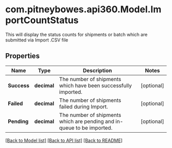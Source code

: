# com.pitneybowes.api360.Model.ImportCountStatus
This will display the status counts for shipments or batch which are submitted via Import .CSV file

## Properties

Name | Type | Description | Notes
------------ | ------------- | ------------- | -------------
**Success** | **decimal** | The number of shipments which have been successfully imported. | [optional] 
**Failed** | **decimal** | The number of shipments failed during Import. | [optional] 
**Pending** | **decimal** | The number of shipments which are pending and in-queue to be imported. | [optional] 

[[Back to Model list]](../README.md#documentation-for-models) [[Back to API list]](../README.md#documentation-for-api-endpoints) [[Back to README]](../README.md)

